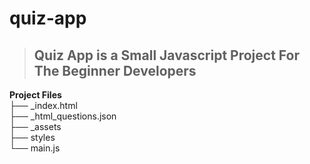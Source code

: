# quiz-app

> ## Quiz App is a Small Javascript Project For The Beginner Developers

**Project Files**  
├── \_index.html  
├── \_html_questions.json  
  ├── \_assets  
  ├── styles  
  └── main.js  
